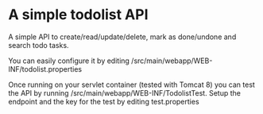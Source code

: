 A simple todolist API
=====================

A simple API to create/read/update/delete, mark as done/undone and search todo tasks.

You can easily configure it by editing /src/main/webapp/WEB-INF/todolist.properties

Once running on your servlet container (tested with Tomcat 8) you can test the API 
by running /src/main/webapp/WEB-INF/TodolistTest. 
Setup the endpoint and the key for the test by editing test.properties


